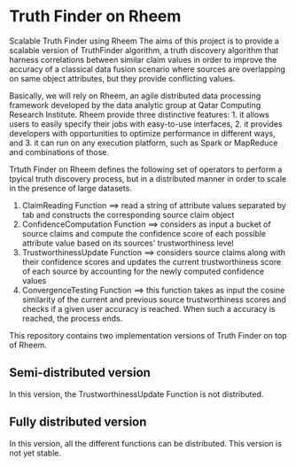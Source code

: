 # Truth Finder on Rheem


Scalable Truth Finder using Rheem
The aims of this project is to provide a scalable version of TruthFinder algorithm, a truth discovery algorithm that harness correlations between similar claim values in order to improve the accuracy of a classical data fusion scenario where sources are overlapping on same object attributes, but they provide conflicting values.

Basically, we will rely on Rheem, an agile distributed data processing framework developed by the data analytic group at Qatar Computing Research Institute. Rheem provide three distinctive features: 1. it allows users to easily specify their jobs with easy-to-use interfaces, 2. it provides developers with opportunities to optimize performance in different ways, and 3. it can run on any execution platform, such as Spark or MapReduce and combinations of those.

Trtuth Finder on Rheem defines the following set of operators to perform a tpyical truth discovery process, but in a distributed manner in order to scale in the presence of large datasets.

1. ClaimReading Function ==> read a string of attribute values separated by tab and constructs the corresponding source claim object
2. ConfidenceComputation Function ==> considers as input a bucket of source claims and compute the confidence score of each possible attribute value based on its sources' trustworthiness level
3. TrustworthinessUpdate Function ==> considers source claims along with their confidence scores and updates the current trustworthiness score of each source by accounting for the newly computed confidence values
4. ConvergenceTesting Function ==> this function takes as input the cosine similarity of the current and previous source trustworthiness scores and checks if a given user accuracy is reached. When such a accuracy is reached, the process ends.

This repository contains two implementation versions of Truth Finder on top of Rheem.

## Semi-distributed version 
In this version, the TrustworthinessUpdate Function is not distributed. 


## Fully distributed version
In this version, all the different functions can be distributed. This version is not yet stable. 

